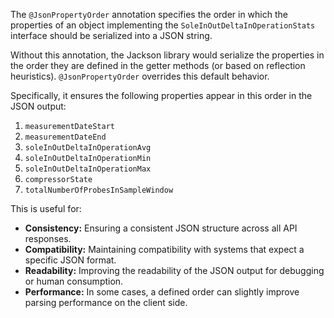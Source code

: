 The `@JsonPropertyOrder` annotation specifies the order in which the properties of an object implementing the `SoleInOutDeltaInOperationStats` interface should be serialized into a JSON string.  

Without this annotation, the Jackson library would serialize the properties in the order they are defined in the getter methods (or based on reflection heuristics).  `@JsonPropertyOrder` overrides this default behavior. 

Specifically, it ensures the following properties appear in this order in the JSON output:

1.  `measurementDateStart`
2.  `measurementDateEnd`
3.  `soleInOutDeltaInOperationAvg`
4.  `soleInOutDeltaInOperationMin`
5.  `soleInOutDeltaInOperationMax`
6.  `compressorState`
7.  `totalNumberOfProbesInSampleWindow`

This is useful for:

*   **Consistency:** Ensuring a consistent JSON structure across all API responses.
*   **Compatibility:** Maintaining compatibility with systems that expect a specific JSON format.
*   **Readability:** Improving the readability of the JSON output for debugging or human consumption.
*   **Performance:** In some cases, a defined order can slightly improve parsing performance on the client side.